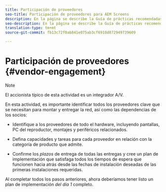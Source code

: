 ```yaml
---
title: Participación de proveedores
seo-title: Participación de proveedores para AEM Screens
description: En la página se describe la Guía de prácticas recomendadas de la pantalla Participación de proveedores para AEM
seo-description: En la página se describe la Guía de prácticas recomendadas de la pantalla Participación de proveedores para AEM
translation-type: tm+mt
source-git-commit: fb13c72f0ab841e075ab3cf6918d872949739609

---
```



# Participación de proveedores {#vendor-engagement}

>[!NOTE]
>
>El accionista típico de esta actividad es un integrador A/V.

En esta actividad, es importante identificar todos los proveedores clave que se necesitan para montar y entregar la red, así como las dependencias de los socios:

* Identifique a los proveedores de todo el hardware, incluyendo pantallas, PC del reproductor, montajes y periféricos relacionados.

* Defina capacidades y tareas para cada proveedor en relación con la categoría de producto que admite.

* Confirme los *plazos* de entrega de todas las entregas y cree un plan de implementación que satisfaga todos los tiempos de espera que funcionen hacia atrás desde las fechas de instalación deseadas de las primeras instalaciones requeridas.

Al completar todos los pasos anteriores, ahora deberíamos tener listo un plan de implementación *del día 1* completo.
